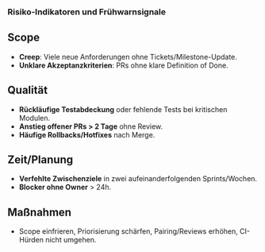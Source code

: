 ### Risiko-Indikatoren und Frühwarnsignale

## Scope
- **Creep**: Viele neue Anforderungen ohne Tickets/Milestone-Update.
- **Unklare Akzeptanzkriterien**: PRs ohne klare Definition of Done.

## Qualität
- **Rückläufige Testabdeckung** oder fehlende Tests bei kritischen Modulen.
- **Anstieg offener PRs > 2 Tage** ohne Review.
- **Häufige Rollbacks/Hotfixes** nach Merge.

## Zeit/Planung
- **Verfehlte Zwischenziele** in zwei aufeinanderfolgenden Sprints/Wochen.
- **Blocker ohne Owner** > 24h.

## Maßnahmen
- Scope einfrieren, Priorisierung schärfen, Pairing/Reviews erhöhen, CI-Hürden nicht umgehen.